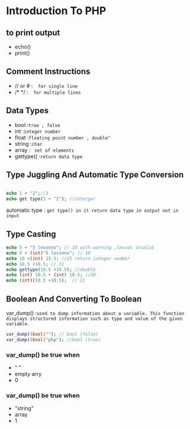 # Introduction To PHP

## to print output
- echo()
- print()

## Comment Instructions
-  //   or   #  :`  for single line`
-   /* */  :`  for multiple lines`

##  Data Types
- bool :` true , false `
- int :` integer number `
- float :` floating point number , double" `
- string :`char`
- array : ` set of elements`
-  gettype() :` return data type `

##  Type Juggling And Automatic Type Conversion
```php

echo 1 + "2";//3
echo get type(1 + "2"); //interger

```
automatic type : ` get type() in it return data type in output not in input `

##  Type Casting
```php
echo 5 + "5 lessons"; // 10 with warning ,lesson invalid
echo 5 + (int)"5 lessons"; // 10
echo 10 +(int) 15.5; //25 return integer number
echo 10.5 +10.5; // 21
echo gettype(10.5 +10.5); //double
echo (int) 10.5 + (int) 10.5; //20
echo (int)(10.5 +10.5);  // 21 

```
## Boolean And Converting To Boolean
var_dump() :`used to dump information about a variable. This function displays structured information such as type and value of the given variable.`
```php
var_dump((bool)""); // bool (false)
var_dump((bool)"php"); //bool (true)

```
### var_dump() be true when
- " "
- empty arry
- 0

### var_dump() be true when
- "string"
- array
- 1




